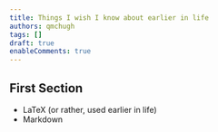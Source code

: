 ```yaml
---
title: Things I wish I know about earlier in life
authors: qmchugh
tags: []
draft: true
enableComments: true
---
```


## First Section

- LaTeX (or rather, used earlier in life)
- Markdown